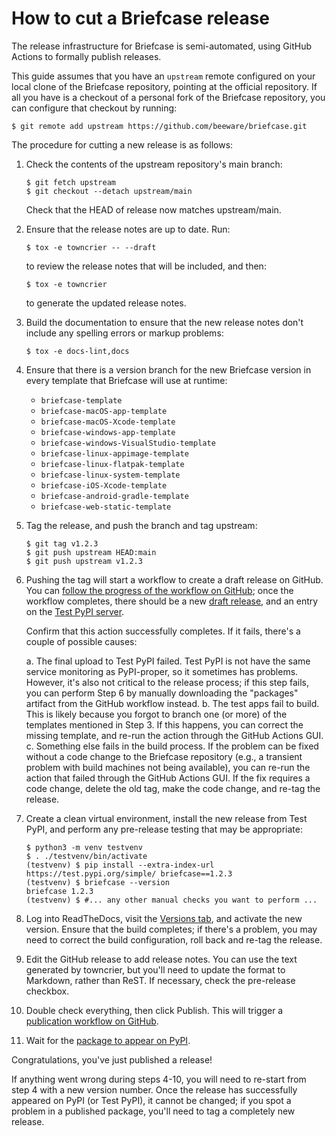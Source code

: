 # How to cut a Briefcase release

The release infrastructure for Briefcase is semi-automated, using GitHub
Actions to formally publish releases.

This guide assumes that you have an `upstream` remote configured on your
local clone of the Briefcase repository, pointing at the official
repository. If all you have is a checkout of a personal fork of the
Briefcase repository, you can configure that checkout by running:

```console
$ git remote add upstream https://github.com/beeware/briefcase.git
```

The procedure for cutting a new release is as follows:

1.  Check the contents of the upstream repository's main branch:

    ```console
    $ git fetch upstream
    $ git checkout --detach upstream/main
    ```

    Check that the HEAD of release now matches upstream/main.

2.  Ensure that the release notes are up to date. Run:

    ```console
    $ tox -e towncrier -- --draft
    ```

    to review the release notes that will be included, and then:

    ```console
    $ tox -e towncrier
    ```

    to generate the updated release notes.

3.  Build the documentation to ensure that the new release notes don't
    include any spelling errors or markup problems:

    ```console
    $ tox -e docs-lint,docs
    ```

4.  Ensure that there is a version branch for the new Briefcase version
    in every template that Briefcase will use at runtime:

    - `briefcase-template`
    - `briefcase-macOS-app-template`
    - `briefcase-macOS-Xcode-template`
    - `briefcase-windows-app-template`
    - `briefcase-windows-VisualStudio-template`
    - `briefcase-linux-appimage-template`
    - `briefcase-linux-flatpak-template`
    - `briefcase-linux-system-template`
    - `briefcase-iOS-Xcode-template`
    - `briefcase-android-gradle-template`
    - `briefcase-web-static-template`

5.  Tag the release, and push the branch and tag upstream:

    ```console
    $ git tag v1.2.3
    $ git push upstream HEAD:main
    $ git push upstream v1.2.3
    ```

6.  Pushing the tag will start a workflow to create a draft release on
    GitHub. You can [follow the progress of the workflow on
    GitHub](https://github.com/beeware/briefcase/actions?query=workflow%3A%22Create+Release%22);
    once the workflow completes, there should be a new [draft
    release](https://github.com/beeware/briefcase/releases), and an
    entry on the [Test PyPI
    server](https://test.pypi.org/project/briefcase/).

    Confirm that this action successfully completes. If it fails,
    there's a couple of possible causes:

    a.  The final upload to Test PyPI failed. Test PyPI is not have the
        same service monitoring as PyPI-proper, so it sometimes has
        problems. However, it's also not critical to the release
        process; if this step fails, you can perform Step 6 by manually
        downloading the "packages" artifact from the GitHub workflow
        instead.
    b.  The test apps fail to build. This is likely because you forgot
        to branch one (or more) of the templates mentioned in Step 3. If
        this happens, you can correct the missing template, and re-run
        the action through the GitHub Actions GUI.
    c.  Something else fails in the build process. If the problem can be
        fixed without a code change to the Briefcase repository (e.g., a
        transient problem with build machines not being available), you
        can re-run the action that failed through the GitHub Actions
        GUI. If the fix requires a code change, delete the old tag, make
        the code change, and re-tag the release.

7.  Create a clean virtual environment, install the new release from
    Test PyPI, and perform any pre-release testing that may be
    appropriate:

    ```console
    $ python3 -m venv testvenv
    $ . ./testvenv/bin/activate
    (testvenv) $ pip install --extra-index-url https://test.pypi.org/simple/ briefcase==1.2.3
    (testvenv) $ briefcase --version
    briefcase 1.2.3
    (testvenv) $ #... any other manual checks you want to perform ...
    ```

8.  Log into ReadTheDocs, visit the [Versions
    tab](https://readthedocs.org/projects/briefcase/versions/), and
    activate the new version. Ensure that the build completes; if
    there's a problem, you may need to correct the build configuration,
    roll back and re-tag the release.

9.  Edit the GitHub release to add release notes. You can use the text
    generated by towncrier, but you'll need to update the format to
    Markdown, rather than ReST. If necessary, check the pre-release
    checkbox.

10. Double check everything, then click Publish. This will trigger a
    [publication workflow on
    GitHub](https://github.com/beeware/briefcase/actions?query=workflow%3A%22Upload+Python+Package%22).

11. Wait for the [package to appear on
    PyPI](https://pypi.org/project/briefcase/).

Congratulations, you've just published a release!

If anything went wrong during steps 4-10, you will need to re-start from
step 4 with a new version number. Once the release has successfully
appeared on PyPI (or Test PyPI), it cannot be changed; if you spot a
problem in a published package, you'll need to tag a completely new
release.
